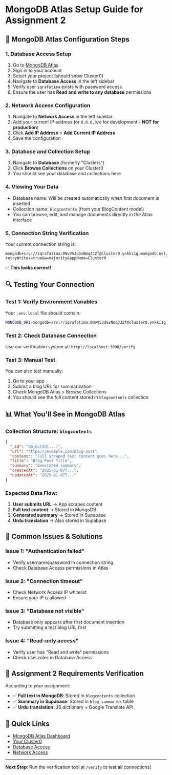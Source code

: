 # MongoDB Atlas Setup Guide for Assignment 2

## 🔧 MongoDB Atlas Configuration Steps

### 1. **Database Access Setup**
1. Go to [MongoDB Atlas](https://cloud.mongodb.com/)
2. Sign in to your account
3. Select your project (should show Cluster0)
4. Navigate to **Database Access** in the left sidebar
5. Verify user `iqrafatima` exists with password access
6. Ensure the user has **Read and write to any database** permissions

### 2. **Network Access Configuration**
1. Navigate to **Network Access** in the left sidebar
2. Add your current IP address (or `0.0.0.0/0` for development - **NOT for production**)
3. Click **Add IP Address** > **Add Current IP Address**
4. Save the configuration

### 3. **Database and Collection Setup**
1. Navigate to **Database** (formerly "Clusters")
2. Click **Browse Collections** on your Cluster0
3. You should see your database and collections here

### 4. **Viewing Your Data**
- Database name: Will be created automatically when first document is inserted
- Collection name: `blogcontents` (from your BlogContent model)
- You can browse, edit, and manage documents directly in the Atlas interface

### 5. **Connection String Verification**
Your current connection string is:
```
mongodb+srv://iqrafatima:0NvV5JdGsNmqJJ2f@cluster0.ynkki1g.mongodb.net/?retryWrites=true&w=majority&appName=Cluster0
```

✅ **This looks correct!**

## 🔍 **Testing Your Connection**

### Test 1: Verify Environment Variables
Your `.env.local` file should contain:
```bash
MONGODB_URI=mongodb+srv://iqrafatima:0NvV5JdGsNmqJJ2f@cluster0.ynkki1g.mongodb.net/?retryWrites=true&w=majority&appName=Cluster0
```

### Test 2: Check Database Connection
Use our verification system at: `http://localhost:3000/verify`

### Test 3: Manual Test
You can also test manually:
1. Go to your app
2. Submit a blog URL for summarization
3. Check MongoDB Atlas > Browse Collections
4. You should see the full content stored in `blogcontents` collection

## 📊 **What You'll See in MongoDB Atlas**

### Collection Structure: `blogcontents`
```json
{
  "_id": "ObjectId(...)",
  "url": "https://example.com/blog-post",
  "content": "Full scraped text content goes here...",
  "title": "Blog Post Title",
  "summary": "Generated summary",
  "createdAt": "2025-01-07T...",
  "updatedAt": "2025-01-07T..."
}
```

### Expected Data Flow:
1. **User submits URL** → App scrapes content
2. **Full text content** → Stored in MongoDB
3. **Generated summary** → Stored in Supabase
4. **Urdu translation** → Also stored in Supabase

## 🚨 **Common Issues & Solutions**

### Issue 1: "Authentication failed"
- Verify username/password in connection string
- Check Database Access permissions in Atlas

### Issue 2: "Connection timeout"
- Check Network Access IP whitelist
- Ensure your IP is allowed

### Issue 3: "Database not visible"
- Database only appears after first document insertion
- Try submitting a test blog URL first

### Issue 4: "Read-only access"
- Verify user has "Read and write" permissions
- Check user roles in Database Access

## 🎯 **Assignment 2 Requirements Verification**

According to your assignment:
- ✅ **Full text in MongoDB**: Stored in `blogcontents` collection
- ✅ **Summary in Supabase**: Stored in `blog_summaries` table
- ✅ **Urdu translation**: JS dictionary + Google Translate API

## 🔗 **Quick Links**
- [MongoDB Atlas Dashboard](https://cloud.mongodb.com/)
- [Your Cluster0](https://cloud.mongodb.com/v2/675c5b47e36d1171ddaa3df2#/clusters)
- [Database Access](https://cloud.mongodb.com/v2/675c5b47e36d1171ddaa3df2#/database/users)
- [Network Access](https://cloud.mongodb.com/v2/675c5b47e36d1171ddaa3df2#/network/access)

---

**Next Step**: Run the verification tool at `/verify` to test all connections!
